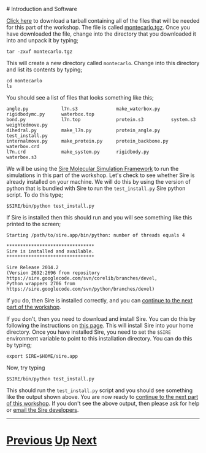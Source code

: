 
# Introduction and Software

[Click here](https://github.com/chryswoods/siremol.org/raw/master/chryswoods.com/intro_to_mc/software/montecarlo.tgz?raw=true) to download a tarball containing all of the files that will be needed for this part of the workshop. The file is called [montecarlo.tgz](https://github.com/chryswoods/siremol.org/raw/master/chryswoods.com/intro_to_mc/software/montecarlo.tgz?raw=true). Once you have downloaded the file, change into the directory that you downloaded it into and unpack it by typing;

```
tar -zxvf montecarlo.tgz
```

This will create a new directory called `montecarlo`. Change into this directory and list its contents by typing;

```
cd montecarlo
ls
```

You should see a list of files that looks something like this;

```
angle.py            l7n.s3              make_waterbox.py    rigidbodymc.py      waterbox.top
bond.py             l7n.top             protein.s3          system.s3           weightedmove.py
dihedral.py         make_l7n.py         protein_angle.py    test_install.py
internalmove.py     make_protein.py     protein_backbone.py waterbox.crd
l7n.crd             make_system.py      rigidbody.py        waterbox.s3
```

We will be using the [Sire Molecular Simulation Framework](http://siremol.org) to run the simulations in this part of the workshop. Let's check to see whether Sire is already installed on your machine. We will do this by using the version of python that is bundled with Sire to run the `test_install.py` Sire python script. To do this type;

```
$SIRE/bin/python test_install.py
```

If Sire is installed then this should run and you will see something like this printed to the screen;

```
Starting /path/to/sire.app/bin/python: number of threads equals 4

********************************
Sire is installed and available.
********************************

Sire Release 2014.2
(Version 2692:2696 from repository https://sire.googlecode.com/svn/corelib/branches/devel,
Python wrappers 2706 from https://sire.googlecode.com/svn/python/branches/devel)
```

If you do, then Sire is installed correctly, and you can [continue to the next part of the workshop](rigid.md).

If you don't, then you need to download and install Sire. You can do this by following the instructions on [this page](http://siremol.org/pages/binaries.html). This will install Sire into your home directory. Once you have installed Sire, you need to set the `$SIRE` environment variable to point to this installation directory. You can do this by typing;

```
export SIRE=$HOME/sire.app
```

Now, try typing

```
$SIRE/bin/python test_install.py
```

This should run the `test_install.py` script and you should see something like the output shown above. You are now ready to [continue to the next part of this workshop](rigid.md). If you don't see the above output, then please ask for help or [email the Sire developers](mailto:chryswoods@gmail.com).

***

# [Previous](README.md) [Up](README.md) [Next](rigid.md)
